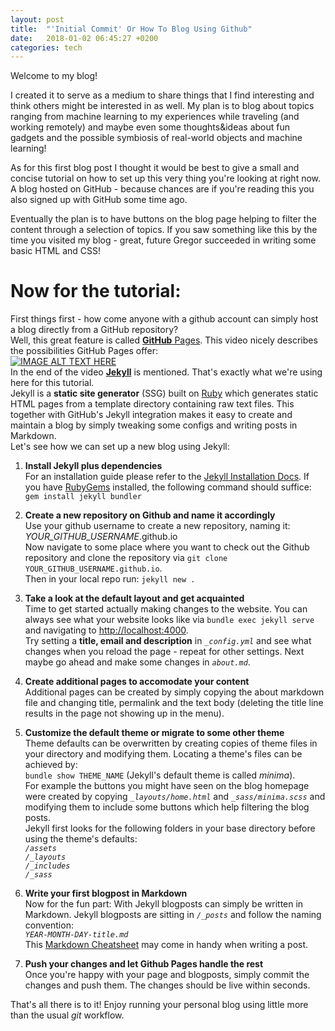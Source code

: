 ```yaml
---
layout: post
title:  "'Initial Commit' Or How To Blog Using Github"
date:   2018-01-02 06:45:27 +0200
categories: tech
---
```

Welcome to my blog!  

I created it to serve as a medium to share things that I find interesting and think others might be interested in as well. 
My plan is to blog about topics ranging from machine learning to my experiences while traveling (and working remotely) and 
maybe even some thoughts&ideas about fun gadgets and the possible symbiosis of real-world objects and machine learning!

As for this first blog post I thought it would be best to give a small and concise tutorial on how to set up this very thing you're 
looking at right now. A blog hosted on GitHub - because chances are if you're reading this you also signed up with GitHub some time ago.

Eventually the plan is to have buttons on the blog page helping to filter the content through a selection of topics.
If you saw something like this by the time you visited my blog - great, future Gregor succeeded in writing some basic HTML and CSS!

# Now for the tutorial:
First things first - how come anyone with a github account can simply host a blog directly from a GitHub repository?  
Well, this great feature is called [**GitHub** Pages](https://pages.github.com). This video nicely describes the possibilities GitHub Pages offer:  
[![IMAGE ALT TEXT HERE](http://img.youtube.com/vi/2MsN8gpT6jY/0.jpg)](http://www.youtube.com/watch?v=2MsN8gpT6jY)  
In the end of the video [**Jekyll**](https://jekyllrb.com) is mentioned. That's exactly what we're using here for this tutorial.  
Jekyll is a **static site generator** (SSG) built on [Ruby](https://www.ruby-lang.org/en/downloads/) which generates static HTML pages
from a template directory containing raw text files. This together with GitHub's Jekyll integration makes it easy to create and maintain
a blog by simply tweaking some configs and writing posts in Markdown.  
Let's see how we can set up a new blog using Jekyll:

1. **Install Jekyll plus dependencies**  
For an installation guide please refer to the [Jekyll Installation Docs](https://jekyllrb.com/docs/installation/). 
If you have [RubyGems](https://rubygems.org/pages/download) installed, the following command should suffice:  
  `gem install jekyll bundler`  

2. **Create a new repository on Github and name it accordingly**  
Use your github username to create a new repository, naming it:  
*YOUR_GITHUB_USERNAME*.github.io  
Now navigate to some place where you want to check out the Github repository and clone the repository via 
`git clone YOUR_GITHUB_USERNAME.github.io`.  
Then in your local repo run: `jekyll new .`

3. **Take a look at the default layout and get acquainted**  
Time to get started actually making changes to the website.
You can always see what your website looks like via `bundle exec jekyll serve` 
and navigating to [http://localhost:4000](http://localhost:4000).  
Try setting a **title, email and description** in *`_config.yml`* and see what changes when you reload the page - repeat for other settings.
Next maybe go ahead and make some changes in *`about.md`*.

4. **Create additional pages to accomodate your content**  
Additional pages can be created by simply copying the about markdown file and changing title, permalink and the text body 
(deleting the title line results in the page not showing up in the menu).

5. **Customize the default theme or migrate to some other theme**  
Theme defaults can be overwritten by creating copies of theme files in your directory and modifying them.
Locating a theme's files can be achieved by:   
`bundle show THEME_NAME` (Jekyll's default theme is called *minima*).  
For example the buttons you might have seen on the blog homepage were created by copying *`_layouts/home.html`* and *`_sass/minima.scss`*
and modifying them to include some buttons which help filtering the blog posts.  
Jekyll first looks for the following folders in your base directory before using the theme's defaults:  
*`/assets`*  
*`/_layouts`*  
*`/_includes`*  
*`/_sass`*  
  

6. **Write your first blogpost in Markdown**  
Now for the fun part: With Jekyll blogposts can simply be written in Markdown.
Jekyll blogposts are sitting in *`/_posts`* and follow the naming convention:  
	*`YEAR-MONTH-DAY-title.md`*  
This [Markdown Cheatsheet](https://github.com/adam-p/markdown-here/wiki/Markdown-Cheatsheet) may come in handy when writing a post.  

7. **Push your changes and let Github Pages handle the rest**  
Once you're happy with your page and blogposts, simply commit the changes and push them. The changes should be live within seconds.  


That's all there is to it! Enjoy running your personal blog using little more than the usual *git* workflow.






[jekyll-docs]: http://jekyllrb.com/docs/home
[jekyll-gh]:   https://github.com/jekyll/jekyll
[jekyll-talk]: https://talk.jekyllrb.com/
